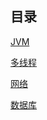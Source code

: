 ## 目录

[JVM](https://mechigol.github.io/jvm.html)  

[多线程](https://mechigol.github.io/thread.html)  

[网络](https://mechigol.github.io/net.html)

[数据库](https://mechigol.github.io/db.html)